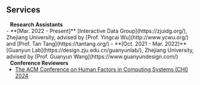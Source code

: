 ## Services

<h4 style="margin:0 10px 0;">Research Assistants</h4>
  - **[Mar. 2022 - Present]** [Interactive Data Group](https://zjuidg.org/), Zhejiang University, advised by [Prof. Yingcai Wu](http://www.ycwu.org/) and [Prof. Tan Tang](https://tantang.org/)
  - **[Oct. 2021 - Mar. 2022]** [Guanyun Lab](https://design.zju.edu.cn/guanyunlab/), Zhejiang University, advised by [Prof. Guanyun Wang](https://www.guanyundesign.com/)

<h4 style="margin:0 10px 0;">Conference Reviewers</h4>

<ul style="margin:0 0 5px;">
  <li><a href="https://dl.acm.org/conference/chi"><autocolor>The ACM Conference on Human Factors in Computing Systems (CHI) 2024</autocolor></a></li>
</ul>

